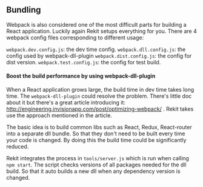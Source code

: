 ## Bundling

Webpack is also considered one of the most difficult parts for building a React application. Luckily again Rekit setups everything for you. There are 4 webpack config files corresponding to different usage:

`webpack.dev.config.js`: the dev time config.
`webpack.dll.config.js`: the config used by webpack-dll-plugin
`webpack.dist.config.js`: the config for dist version.
`webpack.test.config.js`: the config for test build.

#### Boost the build performance by using webpack-dll-plugin
When a React application grows large, the build time in dev time takes long time. The `webpack-dll-plugin` could resolve the problem. There's little doc about it but there's a great article introducing it: http://engineering.invisionapp.com/post/optimizing-webpack/ . Rekit takes use the approach mentioned in the article.

The basic idea is to build common libs such as React, Redux, React-router into a separate dll bundle. So that they don't need to be built every time your code is changed. By doing this the build time could be significantly reduced.

Rekit integrates the process in `tools/server.js` which is run when calling `npm start`. The script checks versions of all packages needed for the dll build. So that it auto builds a new dll when any dependency version is changed.


